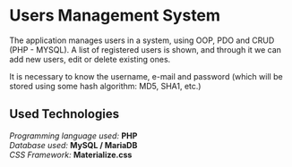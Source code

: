 # Users Management System 
The application manages users in a system, using OOP, PDO and CRUD (PHP - MYSQL). A list of registered users is shown, and through it we can add new users, edit or delete existing ones.   

It is necessary to know the username, e-mail and password (which will be stored using some hash algorithm: MD5, SHA1, etc.)

## Used Technologies 
_Programming language used:_ __PHP__ </br>
_Database used:_ __MySQL / MariaDB__ </br>
_CSS Framework:_ __Materialize.css__
